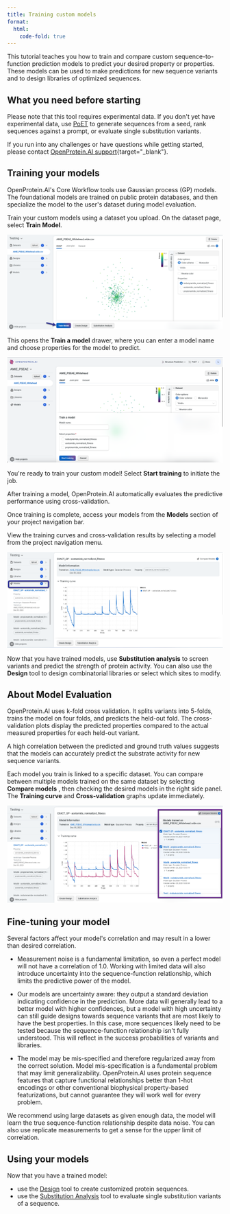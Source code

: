 ```yaml
---
title: Training custom models
format:
  html:
    code-fold: true
---
```


This tutorial teaches you how to train and compare custom sequence-to-function prediction models to predict your desired property or properties. These models can be used to make predictions for new sequence variants and to design libraries of optimized sequences.

## What you need before starting

Please note that this tool requires experimental data. If you don't yet have experimental data, use [PoET](../../poet/index.md) to generate sequences from a seed, rank sequences against a prompt, or evaluate single substitution variants.

If you run into any challenges or have questions while getting started, please contact [OpenProtein.AI support](https://www.openprotein.ai/contact){target="_blank"}.

## Training your models

OpenProtein.AI's Core Workflow tools use Gaussian process (GP) models. The foundational models are trained on public protein databases, and then specialize the model to the user's dataset during model evaluation.

Train your custom models using a dataset you upload. On the dataset page, select **Train Model**.

![](./img/models/train-model.png)

This opens the **Train a model** drawer, where you can enter a model name and choose properties for the model to predict.

![](./img/models/model-drawer.png)

You're ready to train your custom model! Select **Start training** to initiate the job.

After training a model, OpenProtein.AI automatically evaluates the predictive performance using cross-validation.

Once training is complete, access your models from the **Models** section of your project navigation bar.

View the training curves and cross-validation results by selecting a model from the project navigation menu.

![](./img/models/models-nav.png)

Now that you have trained models, use **Substitution analysis** to screen variants and predict the strength of protein activity. You can also use the **Design** tool to design combinatorial libraries or select which sites to modify.

## About Model Evaluation

OpenProtein.AI uses k-fold cross validation. It splits variants into 5-folds, trains the model on four folds, and predicts the held-out fold. The cross-validation plots display the predicted properties compared to the actual measured properties for each held-out variant.

A high correlation between the predicted and ground truth values suggests that the models can accurately predict the substrate activity for new sequence variants.

Each model you train is linked to a specific dataset. You can compare between multiple models trained on the same dataset by selecting **Compare models** , then checking the desired models in the right side panel. The **Training curve** and **Cross-validation** graphs update immediately.

![](./img/models/compare-models.png)

## Fine-tuning your model

Several factors affect your model's correlation and may result in a lower than desired correlation.

- Measurement noise is a fundamental limitation, so even a perfect model will not have a correlation of 1.0. Working with limited data will also introduce uncertainty into the sequence-function relationship, which limits the predictive power of the model.

- Our models are uncertainty aware: they output a standard deviation indicating confidence in the prediction. More data will generally lead to a better model with higher confidences, but a model with high uncertainty can still guide designs towards sequence variants that are most likely to have the best properties. In this case, more sequences likely need to be tested because the sequence-function relationship isn't fully understood. This will reflect in the success probabilities of variants and libraries.

- The model may be mis-specified and therefore regularized away from the correct solution. Model mis-specification is a fundamental problem that may limit generalizability. OpenProtein.AI uses protein sequence features that capture functional relationships better than 1-hot encodings or other conventional biophysical property-based featurizations, but cannot guarantee they will work well for every problem.

We recommend using large datasets as given enough data, the model will learn the true sequence-function relationship despite data noise. You can also use replicate measurements to get a sense for the upper limit of correlation.

## Using your models

Now that you have a trained model:

- use the [Design](./design-sequence.md) tool to create customized protein sequences.
- use the [Substitution Analysis](./sub-analysis.md) tool to evaluate single substitution variants of a sequence.